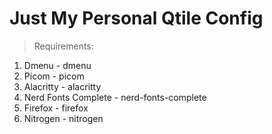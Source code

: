 # Just My Personal Qtile Config
> Requirements:
  1. Dmenu - dmenu
  2. Picom - picom
  3. Alacritty - alacritty
  4. Nerd Fonts Complete - nerd-fonts-complete
  5. Firefox - firefox
  6. Nitrogen - nitrogen
